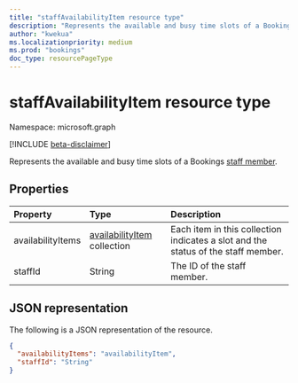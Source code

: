 ```yaml
---
title: "staffAvailabilityItem resource type"
description: "Represents the available and busy time slots of a Bookings staff member."
author: "kwekua"
ms.localizationpriority: medium
ms.prod: "bookings"
doc_type: resourcePageType
---
```


# staffAvailabilityItem resource type

Namespace: microsoft.graph

 [!INCLUDE [beta-disclaimer](../../includes/beta-disclaimer.md)]

Represents the available and busy time slots of a Bookings [staff member](bookingstaffmember.md).

## Properties

| Property  | Type |Description|
|:---------------|:--------|:----------|
|availabilityItems |[availabilityItem](availabilityitem.md) collection |Each item in this collection indicates a slot and the status of the staff member.|
|staffId |String |The ID of the staff member.|

## JSON representation

The following is a JSON representation of the resource.

<!-- {
  "blockType": "resource",
  "@odata.type": "microsoft.graph.staffAvailabilityItem"
}-->

``` json
{
  "availabilityItems": "availabilityItem",
  "staffId": "String"
}
```